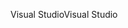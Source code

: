 <span data-ttu-id="34e97-101">Visual Studio</span><span class="sxs-lookup"><span data-stu-id="34e97-101">Visual Studio</span></span>